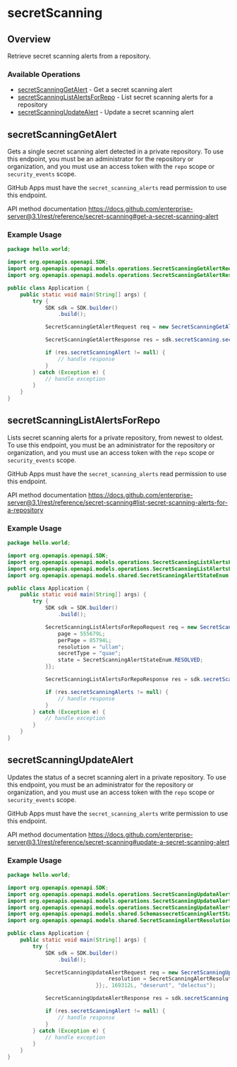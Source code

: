 # secretScanning

## Overview

Retrieve secret scanning alerts from a repository.

### Available Operations

* [secretScanningGetAlert](#secretscanninggetalert) - Get a secret scanning alert
* [secretScanningListAlertsForRepo](#secretscanninglistalertsforrepo) - List secret scanning alerts for a repository
* [secretScanningUpdateAlert](#secretscanningupdatealert) - Update a secret scanning alert

## secretScanningGetAlert

Gets a single secret scanning alert detected in a private repository. To use this endpoint, you must be an administrator for the repository or organization, and you must use an access token with the `repo` scope or `security_events` scope.

GitHub Apps must have the `secret_scanning_alerts` read permission to use this endpoint.

API method documentation
<https://docs.github.com/enterprise-server@3.1/rest/reference/secret-scanning#get-a-secret-scanning-alert>

### Example Usage

```java
package hello.world;

import org.openapis.openapi.SDK;
import org.openapis.openapi.models.operations.SecretScanningGetAlertRequest;
import org.openapis.openapi.models.operations.SecretScanningGetAlertResponse;

public class Application {
    public static void main(String[] args) {
        try {
            SDK sdk = SDK.builder()
                .build();

            SecretScanningGetAlertRequest req = new SecretScanningGetAlertRequest(424854L, "accusantium", "id");            

            SecretScanningGetAlertResponse res = sdk.secretScanning.secretScanningGetAlert(req);

            if (res.secretScanningAlert != null) {
                // handle response
            }
        } catch (Exception e) {
            // handle exception
        }
    }
}
```

## secretScanningListAlertsForRepo

Lists secret scanning alerts for a private repository, from newest to oldest. To use this endpoint, you must be an administrator for the repository or organization, and you must use an access token with the `repo` scope or `security_events` scope.

GitHub Apps must have the `secret_scanning_alerts` read permission to use this endpoint.

API method documentation
<https://docs.github.com/enterprise-server@3.1/rest/reference/secret-scanning#list-secret-scanning-alerts-for-a-repository>

### Example Usage

```java
package hello.world;

import org.openapis.openapi.SDK;
import org.openapis.openapi.models.operations.SecretScanningListAlertsForRepoRequest;
import org.openapis.openapi.models.operations.SecretScanningListAlertsForRepoResponse;
import org.openapis.openapi.models.shared.SecretScanningAlertStateEnum;

public class Application {
    public static void main(String[] args) {
        try {
            SDK sdk = SDK.builder()
                .build();

            SecretScanningListAlertsForRepoRequest req = new SecretScanningListAlertsForRepoRequest("laboriosam", "ex") {{
                page = 555679L;
                perPage = 85794L;
                resolution = "ullam";
                secretType = "quae";
                state = SecretScanningAlertStateEnum.RESOLVED;
            }};            

            SecretScanningListAlertsForRepoResponse res = sdk.secretScanning.secretScanningListAlertsForRepo(req);

            if (res.secretScanningAlerts != null) {
                // handle response
            }
        } catch (Exception e) {
            // handle exception
        }
    }
}
```

## secretScanningUpdateAlert

Updates the status of a secret scanning alert in a private repository. To use this endpoint, you must be an administrator for the repository or organization, and you must use an access token with the `repo` scope or `security_events` scope.

GitHub Apps must have the `secret_scanning_alerts` write permission to use this endpoint.

API method documentation
<https://docs.github.com/enterprise-server@3.1/rest/reference/secret-scanning#update-a-secret-scanning-alert>

### Example Usage

```java
package hello.world;

import org.openapis.openapi.SDK;
import org.openapis.openapi.models.operations.SecretScanningUpdateAlertRequest;
import org.openapis.openapi.models.operations.SecretScanningUpdateAlertRequestBody;
import org.openapis.openapi.models.operations.SecretScanningUpdateAlertResponse;
import org.openapis.openapi.models.shared.SchemassecretScanningAlertStateEnum;
import org.openapis.openapi.models.shared.SecretScanningAlertResolutionEnum;

public class Application {
    public static void main(String[] args) {
        try {
            SDK sdk = SDK.builder()
                .build();

            SecretScanningUpdateAlertRequest req = new SecretScanningUpdateAlertRequest(                new SecretScanningUpdateAlertRequestBody(SchemassecretScanningAlertStateEnum.OPEN) {{
                                resolution = SecretScanningAlertResolutionEnum.WONT_FIX;
                            }};, 169312L, "deserunt", "delectus");            

            SecretScanningUpdateAlertResponse res = sdk.secretScanning.secretScanningUpdateAlert(req);

            if (res.secretScanningAlert != null) {
                // handle response
            }
        } catch (Exception e) {
            // handle exception
        }
    }
}
```

